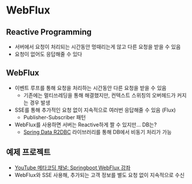 # WebFlux

## Reactive Programming
- 서버에서 요청이 처리되는 시간동안 멍때리는게 않고 다른 요청을 받을 수 있음
- 요청이 없어도 응답해줄 수 있다

## WebFlux
- 이벤트 루프를 통해 요청을 처리하는 시간동안 다른 요청을 받을 수 있음
    - 기존에는 멀티쓰레딩을 통해 해결했지만, 컨텍스트 스위칭의 오버헤드가 커지는 경우 발생
- SSE를 통해 추가적인 요청 없이 지속적으로 여러번 응답해줄 수 있음 (Flux)
    - Publisher-Subscriber 패턴
- WebFlux를 사용하면 서버는 Reactive하게 짤 수 있지만… DB는?
    - [Spring Data R2DBC](https://spring.io/projects/spring-data-r2dbc) 라이브러리를 통해 DB에서 비동기 처리가 가능

## 예제 프로젝트

- [YouTube 메타코딩 채널: Springboot WebFlux 강좌](https://www.youtube.com/playlist?list=PL93mKxaRDidFH5gRwkDX5pQxtp0iv3guf)
- WebFlux와 SSE 사용해, 추가되는 고객 정보를 별도 요청 없이 지속적으로 수신
